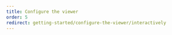```yaml
---
title: Configure the viewer
order: 5
redirect: getting-started/configure-the-viewer/interactively
---
```

